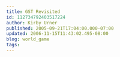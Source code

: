 ```yaml
---
title: GST Revisited
id: 112734792403517224
author: Kirby Urner
published: 2005-09-21T17:04:00.000-07:00
updated: 2006-11-15T11:43:02.495-08:00
blog: world_game
tags: 
---
```


